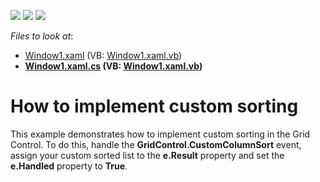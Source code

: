 <!-- default badges list -->
![](https://img.shields.io/endpoint?url=https://codecentral.devexpress.com/api/v1/VersionRange/128651283/11.1.4%2B)
[![](https://img.shields.io/badge/Open_in_DevExpress_Support_Center-FF7200?style=flat-square&logo=DevExpress&logoColor=white)](https://supportcenter.devexpress.com/ticket/details/E963)
[![](https://img.shields.io/badge/📖_How_to_use_DevExpress_Examples-e9f6fc?style=flat-square)](https://docs.devexpress.com/GeneralInformation/403183)
<!-- default badges end -->
<!-- default file list -->
*Files to look at*:

* [Window1.xaml](./CS/Window1.xaml) (VB: [Window1.xaml.vb](./VB/Window1.xaml.vb))
* **[Window1.xaml.cs](./CS/Window1.xaml.cs) (VB: [Window1.xaml.vb](./VB/Window1.xaml.vb))**
<!-- default file list end -->
# How to implement custom sorting


<p>This example demonstrates how to implement custom sorting in the Grid Control. To do this, handle the <strong>GridControl.CustomColumnSort</strong> event, assign your custom sorted list to the <strong>e.Result</strong> property and set the <strong>e.Handled</strong> property to <strong>True</strong>.</p>

<br/>


